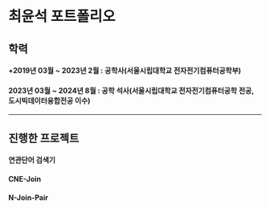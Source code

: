 # **최윤석 포트폴리오**

## **학력**
#### +2019년 03월 ~ 2023년 2월 : 공학사(서울시립대학교 전자전기컴퓨터공학부)
#### 2023년 03월 ~ 2024년 8월 : 공학 석사(서울시립대학교 전자전기컴퓨터공학 전공, 도시빅데이터융합전공 이수)

---

## **진행한 프로젝트**
#### 연관단어 검색기
#### CNE-Join
#### N-Join-Pair
